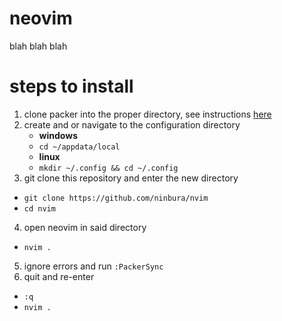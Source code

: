 # neovim
blah blah blah

# steps to install
1. clone packer into the proper directory, see instructions [here](https://github.com/wbthomason/packer.nvim#quickstart)
2. create and or navigate to the configuration directory
    - **windows**
    - `cd ~/appdata/local`
    - **linux**
    - `mkdir ~/.config && cd ~/.config`
3. git clone this repository and enter the new directory
  - `git clone https://github.com/ninbura/nvim`
  - `cd nvim`
4. open neovim in said directory
  - `nvim .`
5. ignore errors and run `:PackerSync`
6. quit and re-enter
  - `:q`
  - `nvim .`
